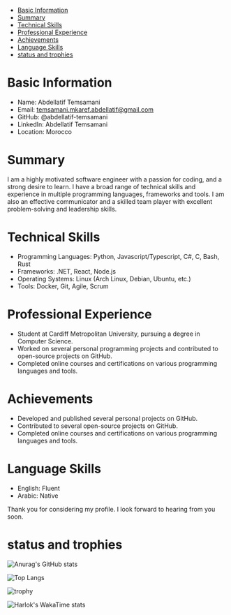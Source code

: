

<!-- toc -->

- [Basic Information](#basic-information)
- [Summary](#summary)
- [Technical Skills](#technical-skills)
- [Professional Experience](#professional-experience)
- [Achievements](#achievements)
- [Language Skills](#language-skills)
- [status and trophies](#status-and-trophies)

<!-- tocstop -->

# Basic Information

- Name: Abdellatif Temsamani
- Email: temsamani.mkaref.abdellatif@gmail.com
- GitHub: @abdellatif-temsamani
- LinkedIn: Abdellatif Temsamani
- Location: Morocco

# Summary

I am a highly motivated software engineer with a passion for coding, and a
strong desire to learn. I have a broad range of technical skills and experience
in multiple programming languages, frameworks and tools. I am also an effective
communicator and a skilled team player with excellent problem-solving and
leadership skills.

# Technical Skills

- Programming Languages: Python, Javascript/Typescript, C#, C, Bash, Rust
- Frameworks: .NET, React, Node.js
- Operating Systems: Linux (Arch Linux, Debian, Ubuntu, etc.)
- Tools: Docker, Git, Agile, Scrum

# Professional Experience

- Student at Cardiff Metropolitan University, pursuing a degree in Computer
  Science.
- Worked on several personal programming projects and contributed to open-source
  projects on GitHub.
- Completed online courses and certifications on various programming languages
  and tools.

# Achievements

- Developed and published several personal projects on GitHub.
- Contributed to several open-source projects on GitHub.
- Completed online courses and certifications on various programming languages
  and tools.

# Language Skills

- English: Fluent
- Arabic: Native

Thank you for considering my profile. I look forward to hearing from you soon.

# status and trophies

![Anurag's GitHub stats](https://github-readme-stats.vercel.app/api?username=abdellatif-temsamani&show_icons=true&theme=radical&show=reviews,discussions_started,discussions_answered,prs_merged,prs_merged_percentage)

![Top Langs](https://github-readme-stats.vercel.app/api/top-langs/?username=abdellatif-temsamani&langs_count=10&theme=radical&layout=compact)

![trophy](https://github-profile-trophy.vercel.app/?username=abdellatif-temsamani&theme=radical)

![Harlok's WakaTime stats](https://github-readme-stats.vercel.app/api/wakatime?username=abdellatif_temsmanai&langs_count=10&theme=radical&layout=compact)
